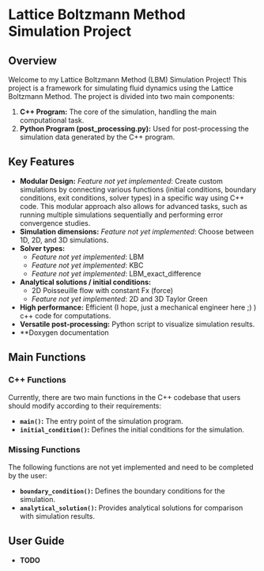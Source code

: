 # Lattice Boltzmann Method Simulation Project

## Overview

Welcome to my Lattice Boltzmann Method (LBM) Simulation Project! This project is a framework for simulating fluid dynamics using the Lattice Boltzmann Method. The project is divided into two main components:

1. **C++ Program:** The core of the simulation, handling the main computational task.
2. **Python Program (post_processing.py):** Used for post-processing the simulation data generated by the C++ program.

## Key Features

- **Modular Design:** _Feature not yet implemented_: Create custom simulations by connecting various functions (initial conditions, boundary conditions, exit conditions, solver types) in a specific way using C++ code. This modular approach also allows for advanced tasks, such as running multiple simulations sequentially and performing error convergence studies.
- **Simulation dimensions:** _Feature not yet implemented_: Choose between 1D, 2D, and 3D simulations.
- **Solver types:**
  - _Feature not yet implemented_: LBM
  - _Feature not yet implemented_: KBC
  - _Feature not yet implemented_: LBM_exact_difference
- **Analytical solutions / initial conditions:**
  - 2D Poisseuille flow with constant Fx (force)
  - _Feature not yet implemented_: 2D and 3D Taylor Green
- **High performance:** Efficient (I hope, just a mechanical engineer here ;) ) c++ code for computations.
- **Versatile post-processing:** Python script to visualize simulation results.
- \*\*Doxygen documentation

## Main Functions

### C++ Functions

Currently, there are two main functions in the C++ codebase that users should modify according to their requirements:

- **`main()`:** The entry point of the simulation program.
- **`initial_condition()`:** Defines the initial conditions for the simulation.

### Missing Functions

The following functions are not yet implemented and need to be completed by the user:

- **`boundary_condition()`:** Defines the boundary conditions for the simulation.
- **`analytical_solution()`:** Provides analytical solutions for comparison with simulation results.

## User Guide

- **TODO**

<!-- ## Contact -->

